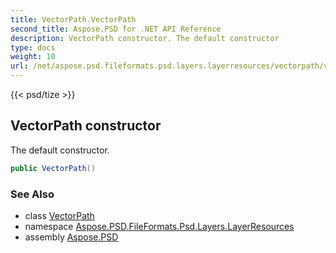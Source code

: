 ```yaml
---
title: VectorPath.VectorPath
second_title: Aspose.PSD for .NET API Reference
description: VectorPath constructor. The default constructor
type: docs
weight: 10
url: /net/aspose.psd.fileformats.psd.layers.layerresources/vectorpath/vectorpath/
---
```

{{< psd/tize >}}
## VectorPath constructor

The default constructor.

```csharp
public VectorPath()
```

### See Also

* class [VectorPath](../)
* namespace [Aspose.PSD.FileFormats.Psd.Layers.LayerResources](../../vectorpath/)
* assembly [Aspose.PSD](../../../)


